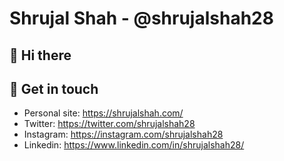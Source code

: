 # Shrujal Shah - @shrujalshah28

## 👋 Hi there

## 📝 Get in touch

- Personal site: <https://shrujalshah.com/>
- Twitter: <https://twitter.com/shrujalshah28>
- Instagram: <https://instagram.com/shrujalshah28>
- Linkedin: <https://www.linkedin.com/in/shrujalshah28/>
